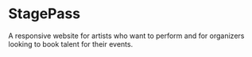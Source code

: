# StagePass
A responsive website for artists who want to perform and for organizers looking to book talent for their events.
